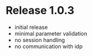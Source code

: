 # Release 1.0.3

- initial release
- minimal parameter validation
- no session handling
- no communication with idp
